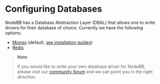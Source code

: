 Configuring Databases
=====================

NodeBB has a Database Abstraction Layer (DBAL) that allows one to write
drivers for their database of choice. Currently we have the following
options:

-   [Mongo](./mongo) (default, [see installation guides](../../installing/os))
-   [Redis](./redis)

> **Note**
>
> If you would like to write your own database driver for NodeBB, please
> visit our [community forum](https://community.nodebb.org) and we can
> point you in the right direction.
